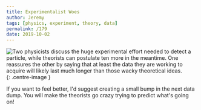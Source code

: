 ```yaml
---
title: Experimentalist Woes
author: Jeremy
tags: [physics, experiment, theory, data]
permalink: /179
date: 2019-10-02
---
```


![Two physicists discuss the huge experimental effort needed to detect a particle, while theorists can postulate ten more in the meantime. One reassures the other by saying that at least the data they are working to acquire will likely last much longer than those wacky theoretical ideas.](https://res.cloudinary.com/dh3hm8pb7/image/upload/c_scale,q_auto:best,w_615/v1535842782/Handwaving/Published/ExperimentalWoes.png){: .centre-image }

If you want to feel better, I'd suggest creating a small bump in the next data dump. You will make the theorists go crazy trying to predict what's going on!
